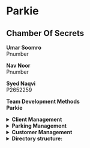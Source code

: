 # Parkie

## Chamber Of Secrets

<b> Umar Soomro </b></br>
Pnumber </br>



<b>Nav Noor </b></br>
Pnumber </br>


<b> Syed Naqvi</b> </br>
P2652259 </br>


<b>Team Development Methods </br>
Parkie</b></br>



<details>
<summary><b>Client Management</b></summary><br/>
</details>


<details>
<summary><b>Parking Management</b></summary><br/>

</details>


<details>
<summary><b>Customer Management</b></summary>
Account management (Login, ) </br>
Billing and payment methods </br>
Customer support. (Documentation and FAQs) </br>
Customer Communications. (Email and online chatbot) </br>
Customer Feedback (form to fill out to get customer feedback) </br>
Customer engagement (page for promotions) </br>
</details>






<details>
<summary><b>Directory structure:</b></summary><br/>


        PARKIE\CORE
        │   index.html
        │   Parkie.ico
        │   script.js
        │   style.css
        │
        └───routes
            ├───ClientDev
            │       README.md
            │
            ├───CustDev
            │   │   README.md
            │   │
            │   ├───AboutUs
            │   │       AboutUs.css
            │   │       AboutUs.html
            │   │       AboutUs.js
            │   │
            │   ├───LogReg
            │   │       login.css
            │   │       login.html
            │   │       login.js
            │   │
            │   ├───PayMeths
            │   │       PayMeths.css
            │   │       PayMeths.html
            │   │       PayMeths.js
            │   │
            │   ├───Profile
            │   │       profile.css
            │   │       profile.html
            │   │       profile.js
            │   │
            │   ├───Promos
            │   │       Promos.css
            │   │       Promos.html
            │   │       Promos.js
            │   │
            │   └───VulRep
            │           VulRep.css
            │           VulRep.html
            │           VulRep.js
            │
            └───ParkDev
                    README.md
        PARKIE\BOT
        │   admin.py
        │   apps.py
        │   bot.py
        │   models.py
        │   tests.py
        │   urls.py
        │   views.py
        │   __init__.py
        │
        ├───migrations
        │       __init__.py
        │
        └───templates
            └───bot
                    bot.html
        PARKIE\HELPBOT
        │   manage.py
        │
        └───helpbot
            │   asgi.py
            │   settings.py
            │   urls.py
            │   wsgi.py
            │   __init__.py
            │
            └───__pycache__
                    settings.cpython-311.pyc
                    urls.cpython-311.pyc
                    __init__.cpython-311.pyc
        PARKIE\TEST4CORE
            test.css
            test.html
            test.js



</details>